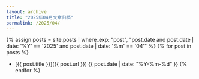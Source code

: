 ```yaml
---
layout: archive
title: "2025年04月文章归档"
permalink: /2025/04/
---
```


{% assign posts = site.posts | where_exp: "post", "post.date and post.date | date: '%Y' == '2025' and post.date | date: '%m' == '04'" %}
{% for post in posts %}
- [{{ post.title }}]({{ post.url }}) <span>{{ post.date | date: "%Y-%m-%d" }}</span>
{% endfor %}

